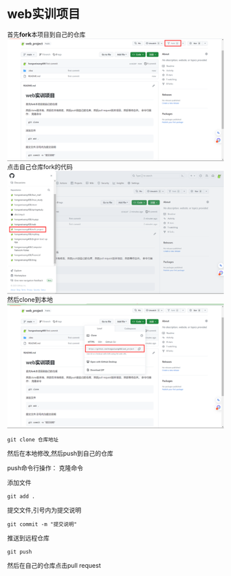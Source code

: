 # web实训项目
 首先**fork**本项目到自己的仓库
 ![img.png](img.png)
点击自己仓库fork的代码
![img_1.png](img_1.png)
然后clone到本地
![img_2.png](img_2.png) 

```
git clone 仓库地址
```
然后在本地修改,然后push到自己的仓库

push命令行操作：
克隆命令

添加文件
```
git add .
```
提交文件,引号内为提交说明
```
git commit -m "提交说明"
```
推送到远程仓库
```
git push
```

然后在自己的仓库点击pull request
